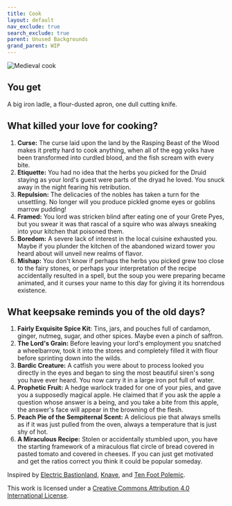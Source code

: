 ```yaml
---
title: Cook
layout: default
nav_exclude: true
search_exclude: true
parent: Unused Backgrounds
grand_parent: WIP
---
```


![Medieval cook](https://aboleth-overlords.com/wp-content/uploads/2020/06/medievalCook.jpg)

## You get

A big iron ladle, a flour-dusted apron, one dull cutting knife.

## What killed your love for cooking?

1. **Curse:** The curse laid upon the land by the Rasping Beast of the Wood makes it pretty hard to cook anything, when all of the egg yolks have been transformed into curdled blood, and the fish scream with every bite.
2. **Etiquette:** You had no idea that the herbs you picked for the Druid staying as your lord's guest were parts of the dryad he loved. You snuck away in the night fearing his retribution.
3. **Repulsion:** The delicacies of the nobles has taken a turn for the unsettling. No longer will you produce pickled gnome eyes or goblins marrow pudding!
4. **Framed:** You lord was stricken blind after eating one of your Grete Pyes, but you swear it was that rascal of a squire who was always sneaking into your kitchen that poisoned them.
5. **Boredom:** A severe lack of interest in the local cuisine exhausted you. Maybe if you plunder the kitchen of the abandoned wizard tower you heard about will unveil new realms of flavor.
6. **Mishap:** You don't know if perhaps the herbs you picked grew too close to the fairy stones, or perhaps your interpretation of the recipe accidentally resulted in a spell, but the soup you were preparing became animated, and it curses your name to this day for giving it its horrendous existence.

## What keepsake reminds you of the old days?

1. **Fairly Exquisite Spice Kit**: Tins, jars, and pouches full of cardamon, ginger, nutmeg, sugar, and other spices. Maybe even a pinch of saffron.
2. **The Lord's Grain:** Before leaving your lord's employment you snatched a wheelbarrow, took it into the stores and completely filled it with flour before sprinting down into the wilds.
3. **Bardic Creature:** A catfish you were about to process looked you directly in the eyes and began to sing the most beautiful siren's song you have ever heard. You now carry it in a large iron pot full of water.
4. **Prophetic Fruit:** A hedge warlock traded for one of your pies, and gave you a supposedly magical apple. He claimed that if you ask the apple a question whose answer is a being, and you take a bite from this apple, the answer's face will appear in the browning of the flesh.
5. **Peach Pie of the Sempiternal Scent:** A delicious pie that always smells as if it was just pulled from the oven, always a temperature that is just shy of hot.
6. **A Miraculous Recipe:** Stolen or accidentally stumbled upon, you have the starting framework of a miraculous flat circle of bread covered in pasted tomato and covered in cheeses. If you can just get motivated and get the ratios correct you think it could be popular someday.

Inspired by [Electric Bastionland](https://chrismcdee.itch.io/electric-bastionland), [Knave](https://www.drivethrurpg.com/product/250888/Knave), and [Ten Foot Polemic](http://tenfootpolemic.blogspot.com/2014/01/200-failed-medieval-careers.html).

This work is licensed under a [Creative Commons Attribution 4.0 International License](http://creativecommons.org/licenses/by/4.0/).
